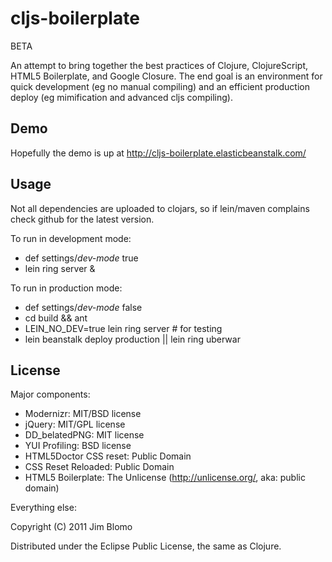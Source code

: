 # cljs-boilerplate

BETA

An attempt to bring together the best practices of Clojure, ClojureScript, HTML5
Boilerplate, and Google Closure.  The end goal is an environment for quick
development (eg no manual compiling) and an efficient production deploy (eg
mimification and advanced cljs compiling).

## Demo

Hopefully the demo is up at http://cljs-boilerplate.elasticbeanstalk.com/

## Usage

Not all dependencies are uploaded to clojars, so if lein/maven complains check
github for the latest version.

To run in development mode:

* def settings/*dev-mode* true
* lein ring server &

To run in production mode:

* def settings/*dev-mode* false
* cd build && ant
* LEIN_NO_DEV=true lein ring server   # for testing
* lein beanstalk deploy production || lein ring uberwar

## License

Major components:

* Modernizr: MIT/BSD license
* jQuery: MIT/GPL license
* DD_belatedPNG: MIT license
* YUI Profiling: BSD license
* HTML5Doctor CSS reset: Public Domain
* CSS Reset Reloaded: Public Domain
* HTML5 Boilerplate: The Unlicense (http://unlicense.org/, aka: public domain)

Everything else:

Copyright (C) 2011 Jim Blomo

Distributed under the Eclipse Public License, the same as Clojure.
